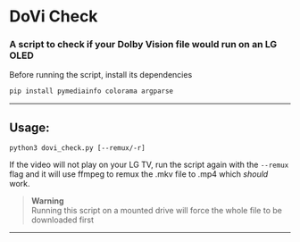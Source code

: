 # DoVi Check
### A script to check if your Dolby Vision file would run on an LG OLED

Before running the script, install its dependencies

```sh 
pip install pymediainfo colorama argparse
```
---
## **Usage:**
```shell
python3 dovi_check.py [--remux/-r]
```
If the video will not play on your LG TV, run the script again with the `--remux` flag and it will use ffmpeg to remux the .mkv file to .mp4 which *should* work. <br />

> **Warning** <br />
> Running this script on a mounted drive will force the whole file to be downloaded first

---